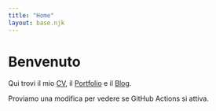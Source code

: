 ```yaml
--- 
title: "Home"
layout: base.njk
---
```

# Benvenuto

Qui trovi il mio [CV](/cv/), il [Portfolio](/portfolio/) e il [Blog](/blog/).

Proviamo una modifica per vedere se GitHub Actions si attiva.
